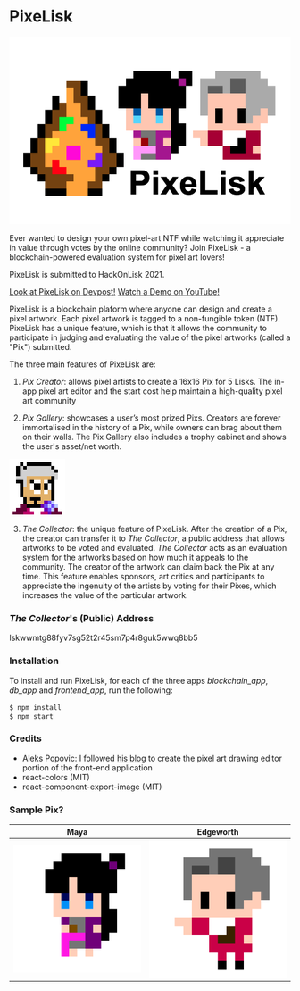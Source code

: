 # PixeLisk

![PixeLisk Logo](./images/thumbnail.png)

Ever wanted to design your own pixel-art NTF while watching it appreciate in value through votes by the online community? Join PixeLisk - a blockchain-powered evaluation system for pixel art lovers! 

PixeLisk is submitted to HackOnLisk 2021.

[Look at PixeLisk on Devpost!](https://devpost.com/software/pixelisk)
[Watch a Demo on YouTube!](https://www.youtube.com/watch?v=rodgqOm8SXI)

PixeLisk is a blockchain plaform where anyone can design and create a pixel artwork. Each pixel artwork is tagged to a non-fungible token (NTF). PixeLisk has a unique feature, which is that it allows the community to participate in judging and evaluating the value of the pixel artworks (called a "Pix") submitted.

The three main features of PixeLisk are:

1. *Pix Creator*: allows pixel artists to create a 16x16 Pix for 5 Lisks. The in-app pixel art editor and the start cost help maintain a high-quality pixel art community

2. *Pix Gallery*: showcases a user’s most prized Pixs. Creators are forever immortalised in the history of a Pix, while owners can brag about them on their walls. The Pix Gallery also includes a trophy cabinet and shows the user's asset/net worth.

![The Collector](./images/collector100.png)

3. *_The Collector_*: the unique feature of PixeLisk. After the creation of a Pix, the creator can transfer it to _The Collector_, a public address that allows artworks to be voted and evaluated. _The Collector_ acts as an evaluation system for the artworks based on how much it appeals to the community. The creator of the artwork can claim back the Pix at any time. This feature enables sponsors, art critics and participants to appreciate the ingenuity of the artists by voting for their Pixes, which increases the value of the particular artwork.

### _The Collector_'s (Public) Address
lskwwmtg88fyv7sg52t2r45sm7p4r8guk5wwq8bb5

### Installation
To install and run PixeLisk, for each of the three apps _blockchain\_app_, _db\_app_ and _frontend\_app_, run the following:

```shell
$ npm install
$ npm start
```

### Credits

- Aleks Popovic: I followed [his blog](https://aleksandarpopovic.com/How-to-build-a-Pixel-Art-Drawing-App-in-React/) to create the pixel art drawing editor portion of the front-end application
- react-colors (MIT)
- react-component-export-image (MIT)

### Sample Pix?

Maya                       |  Edgeworth
:-------------------------:|:-------------------------:
![](./frontend_app/src/public/maya400.png)  |  ![](./frontend_app/src/public/edgeworth400.png)